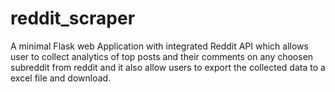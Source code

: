 # reddit_scraper
A minimal Flask web Application with integrated Reddit API which allows user to collect analytics of top posts and their comments on any choosen subreddit from reddit and it also allow users to export the collected data to a excel file and download.
